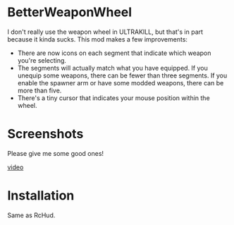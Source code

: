 # BetterWeaponWheel
I don't really use the weapon wheel in ULTRAKILL, but that's in part because it kinda sucks.
This mod makes a few improvements:

- There are now icons on each segment that indicate which weapon you're selecting.
- The segments will actually match what you have equipped. If you unequip some weapons, there can be fewer than three segments. If you enable the spawner arm or have some modded weapons, there can be more than five.
- There's a tiny cursor that indicates your mouse position within the wheel.

# Screenshots
Please give me some good ones!

[video](https://www.youtube.com/watch?v=chNBXOd1-q0)

# Installation
Same as RcHud.
